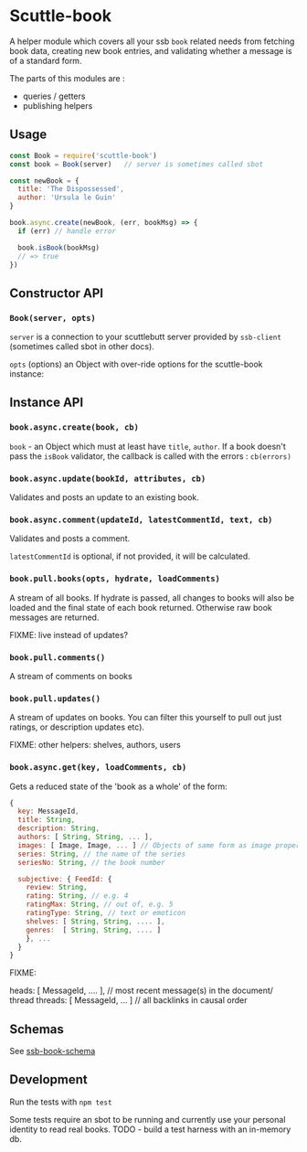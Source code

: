 # Scuttle-book

A helper module which covers all your ssb `book` related needs from fetching book data, creating new book entries, and validating whether a message is of a standard form.

The parts of this modules are : 
- queries / getters
- publishing helpers 

## Usage

```js
const Book = require('scuttle-book')
const book = Book(server)   // server is sometimes called sbot

const newBook = {
  title: 'The Dispossessed',
  author: 'Ursula le Guin'
}

book.async.create(newBook, (err, bookMsg) => {
  if (err) // handle error

  book.isBook(bookMsg)
  // => true
})

```

## Constructor API

### `Book(server, opts)`

`server` is a connection to your scuttlebutt server provided by `ssb-client` (sometimes called sbot in other docs).

`opts` (options) an Object with over-ride options for the scuttle-book instance: 

## Instance API

### `book.async.create(book, cb)`

`book` - an Object which must at least have `title`, `author`. If a book doesn't pass the `isBook` validator, the callback is called with the errors : `cb(errors)`

### `book.async.update(bookId, attributes, cb)`

Validates and posts an update to an existing book.

### `book.async.comment(updateId, latestCommentId, text, cb)`

Validates and posts a comment.

`latestCommentId` is optional, if not provided, it will be calculated.

### `book.pull.books(opts, hydrate, loadComments)`

A stream of all books. If hydrate is passed, all changes to books will
also be loaded and the final state of each book returned. Otherwise
raw book messages are returned.

FIXME: live instead of updates?

### `book.pull.comments()`

A stream of comments on books

### `book.pull.updates()`

A stream of updates on books. You can filter this yourself to pull out just ratings, or description updates etc).

FIXME: other helpers: shelves, authors, users

### `book.async.get(key, loadComments, cb)`

Gets a reduced state of the 'book as a whole' of the form:

``` js
{
  key: MessageId,
  title: String,
  description: String,
  authors: [ String, String, ... ],
  images: [ Image, Image, ... ] // Objects of same form as image property
  series: String, // the name of the series
  seriesNo: String, // the book number

  subjective: { FeedId: {
    review: String,
    rating: String, // e.g. 4
    ratingMax: String, // out of, e.g. 5
    ratingType: String, // text or emoticon
    shelves: [ String, String, .... ],
    genres:  [ String, String, .... ]
    }, ...
  }
}
```

FIXME:

  heads: [ MessageId, .... ], // most recent message(s) in the document/ thread
  threads: [ MessageId, ... ] // all backlinks in causal order


## Schemas

See [ssb-book-schema](https://github.com/arj03/ssb-book-schema/)

## Development

Run the tests with `npm test`

Some tests require an sbot to be running and currently use your personal identity to read real books.
TODO - build a test harness with an in-memory db.

